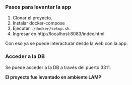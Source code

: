 ### Pasos para levantar la app

1. Clonar el proyecto. 
2. Instalar docker-compose
3. Ejecutar `./docker/setup.sh`.
4. Ingresar en http://localhost:8083/index.html

Con eso ya se puede interacturar desde la web con la app.

### Acceder a la DB

Se puede acceder a la DB a través del puerto 3311.

**El proyecto fue levantado en ambiente LAMP**
